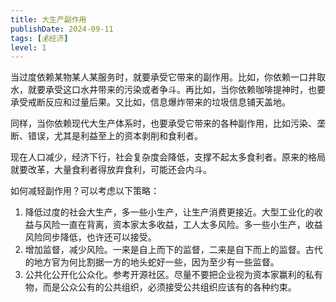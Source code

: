 ```yaml
---
title: 大生产副作用
publishDate: 2024-09-11
tags: [💰经济]
level: 1
---
```


当过度依赖某物某人某服务时，就要承受它带来的副作用。比如，你依赖一口井取水，就要承受这口水井带来的污染或者争斗。再比如，当你依赖咖啡提神时，也要承受戒断反应和过量后果。又比如，信息爆炸带来的垃圾信息铺天盖地。

同样，当你依赖现代大生产体系时，也要承受它带来的各种副作用，比如污染、垄断、错误，尤其是利益至上的资本剥削和食利者。

现在人口减少，经济下行，社会复杂度会降低，支撑不起太多食利者。原来的格局就要改革，大量食利者得放弃食利，可能还会内斗。

如何减轻副作用？可以考虑以下策略：

1. 降低过度的社会大生产，多一些小生产，让生产消费更接近。大型工业化的收益与风险一直在背离，资本家太多收益，工人太多风险。多一些小生产，收益风险同步降低，也许还可以接受。
2. 增加监督，减少风险。一来是自上而下的监督，二来是自下而上的监督。古代的地方官为何比割据一方的地头蛇好一些，因为至少有一些监督。
3. 公共化公开化公众化。参考开源社区。尽量不要把企业视为资本家赢利的私有物，而是公众公有的公共组织，必须接受公共组织应该有的各种约束。
